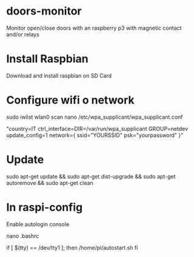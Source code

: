 # doors-monitor
Monitor open/close doors with an raspberry p3 with magnetic contact and/or relays

# Install Raspbian
Download and install raspbian on SD Card

# Configure wifi o network
sudo iwlist wlan0 scan
nano /etc/wpa_supplicant/wpa_supplicant.conf

"country=IT
ctrl_interface=DIR=/var/run/wpa_supplicant GROUP=netdev
update_config=1
network={
    ssid="YOURSSID"
    psk="yourpassword"
}"

# Update

sudo apt-get update && sudo apt-get dist-upgrade && sudo apt-get autoremove && sudo apt-get clean

# In raspi-config

Enable autologin console

nano .bashrc

if [ $(tty) == /dev/tty1 ]; then
/home/pi/autostart.sh
fi


